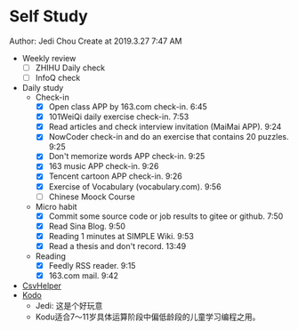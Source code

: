# Self Study

Author: Jedi Chou
Create at 2019.3.27 7:47 AM

* Weekly review
  -[ ] ZHIHU Daily check
  -[ ] InfoQ check

* Daily study
  * Check-in
    -[x] Open class APP by 163.com check-in. 6:45
    -[x] 101WeiQi daily exercise check-in. 7:53
    -[x] Read articles and check interview invitation (MaiMai APP). 9:24
    -[x] NowCoder check-in and do an exercise that contains 20 puzzles. 9:25
    -[x] Don't memorize words APP check-in. 9:25
    -[x] 163 music APP check-in. 9:26
    -[x] Tencent cartoon APP check-in. 9:26
    -[x] Exercise of Vocabulary (vocabulary.com). 9:56
    -[ ] Chinese Moock Course

  * Micro habit
    -[x] Commit some source code or job results to gitee or github. 7:50
    -[x] Read Sina Blog. 9:50
    -[x] Reading 1 minutes at SIMPLE Wiki. 9:53
    -[x] Read a thesis and don't record. 13:49

  * Reading
    -[x] Feedly RSS reader. 9:15
    -[x] 163.com mail. 9:42

* [CsvHelper](https://joshclose.github.io/CsvHelper/getting-started)
* [Kodo](https://www.kodugamelab.com/)
  * Jedi: 这是个好玩意
  * Kodu适合7～11岁具体运算阶段中偏低龄段的儿童学习编程之用。
